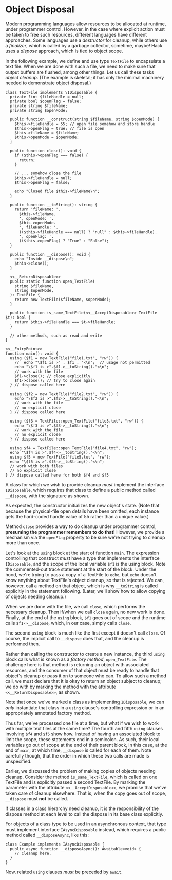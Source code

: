 # Object Disposal

Modern programming languages allow resources to be allocated at runtime, under programmer control. However, in the case where
explicit action must be taken to free such resources, different languages have different approaches. Some languages use a
*destructor* for cleanup, while others use a *finalizer*, which is called by a garbage collector, sometime, maybe! Hack uses
a *dispose* approach, which is tied to object scope.

In the following example, we define and use type `TextFile` to encapsulate a text file. When we are done with such a file,
we need to make sure that output buffers are flushed, among other things. Let us call these tasks *object cleanup*.  (The
example is skeletal; it has only the minimal machinery needed to demonstrate object disposal.)

```hack
class TextFile implements \IDisposable {
  private ?int $fileHandle = null;
  private bool $openFlag = false;
  private string $fileName;
  private string $openMode;

  public function __construct(string $fileName, string $openMode) {
    $this->fileHandle = 55; // open file somehow and store handle
    $this->openFlag = true; // file is open
    $this->fileName = $fileName;
    $this->openMode = $openMode;
  }

  public function close(): void {
    if ($this->openFlag === false) {
      return;
    }

    // ... somehow close the file
    $this->fileHandle = null;
    $this->openFlag = false;

    echo "Closed file $this->fileName\n";
  }

  public function __toString(): string {
    return 'fileName: '.
      $this->fileName.
      ', openMode: '.
      $this->openMode.
      ', fileHandle: '.
      (($this->fileHandle === null) ? "null" : $this->fileHandle).
      ', openFlag: '.
      (($this->openFlag) ? "True" : "False");
  }

  public function __dispose(): void {
    echo "Inside __dispose\n";
    $this->close();
  }

  <<__ReturnDisposable>>
  public static function open_TextFile(
    string $fileName,
    string $openMode,
  ): TextFile {
    return new TextFile($fileName, $openMode);
  }

  public function is_same_TextFile(<<__AcceptDisposable>> TextFile $t): bool {
    return $this->fileHandle === $t->fileHandle;
  }

  // other methods, such as read and write
}

<<__EntryPoint>>
function main(): void {
  using ($f1 = new TextFile("file1.txt", "rw")) {
    //  echo "\$f1 is >" . $f1 . "<\n";  // usage not permitted
    echo "\$f1 is >".$f1->__toString()."<\n";
    // work with the file
    $f1->close(); // close explicitly
    $f1->close(); // try to close again
  } // dispose called here

  using ($f2 = new TextFile("file2.txt", "rw")) {
    echo "\$f2 is >".$f2->__toString()."<\n";
    // work with the file
    // no explicit close
  } // dispose called here

  using ($f3 = TextFile::open_TextFile("file3.txt", "rw")) {
    echo "\$f3 is >".$f3->__toString()."<\n";
    // work with the file
    // no explicit close
  } // dispose called here

  using $f4 = TextFile::open_TextFile("file4.txt", "rw");
  echo "\$f4 is >".$f4->__toString()."<\n";
  using $f5 = new TextFile("file5.txt", "rw");
  echo "\$f5 is >".$f5->__toString()."<\n";
  // work with both files
  // no explicit close
} // dispose called here for both $f4 and $f5
```

A class for which we wish to provide cleanup *must* implement the interface `IDisposable`, which requires that class to
define a public method called `__dispose`, with the signature as shown.

As expected, the constructor initializes the new object's state. (Note that because the physical-file open details have been
omitted, each instance gets the hard-coded handle value of 55 rather than a unique value.)

Method `close` provides a way to do cleanup under programmer control, **presuming the programmer remembers to do that!** However,
we provide a mechanism via the `openFlag` property to be sure we're not trying to cleanup more than once.

Let's look at the `using` block at the start of function `main`. The expression controlling that construct *must* have a type
that implements the interface `IDisposable`, and the scope of the local variable `$f1` is the using block.  Note the commented-out
trace statement at the start of the block. Under the hood, we're trying to pass a copy of a TextFile to `echo`, but `echo`
doesn't know anything about TextFile's object cleanup, so that is rejected. We can, however, call a method on that object,
which is why `__toString` is called explicitly in the statement following. (Later, we'll show how to allow copying of objects
needing cleanup.)

When we are done with the file, we call `close`, which performs the necessary cleanup. Then if/when we call `close` again, no
new work is done. Finally, at the end of the `using` block, `$f1` goes out of scope and the runtime calls `$f1->__dispose`,
which, in our case, simply calls `close`.

The second `using` block is much like the first except it doesn't call `close`. Of course, the implicit call to `__dispose`
does that, and the cleanup is performed then.

Rather than calling the constructor to create a new instance, the third `using` block calls what is known as a *factory method*,
`open_TextFile`. The challenge here is that method is returning an object with associated resources, and the consumer of that
object must be ready to handle that object's cleanup or pass it on to someone who can. To allow such a method call, we must
declare that it is okay to return an object subject to cleanup; we do with by marking the method with the attribute
`<<__ReturnDisposable>>`, as shown.

Note that once we've marked a class as implementing `IDisposable`, we can *only* instantiate that class in a `using`
clause's controlling expression or in an appropriately annotated factory method.

Thus far, we've processed one file at a time, but what if we wish to work with multiple text files at the same time? The
fourth and fifth `using` clauses involving `$f4` and `$f5` show how. Instead of having an associated block to limit the scope,
these statements end in a semicolon. As such, their local variables go out of scope at the end of their parent block, in this
case, at the end of `main`, at which time, `__dispose` is called for each of them. Note carefully though, that the order in which
these two calls are made is unspecified.

Earlier, we discussed the problem of making copies of objects needing cleanup. Consider the method `is_same_TextFile`, which is
called on one TextFile and is explicitly passed a second TextFile.  By marking the parameter with the attribute `<<__AcceptDisposable>>`,
we promise that we've taken care of cleanup elsewhere. That is, when the copy goes out of scope, `__dispose` must **not** be called.

If classes in a class hierarchy need cleanup, it is the responsibility of the dispose method at each level to call the dispose
in its base class explicitly.

For objects of a class type to be used in an asynchronous context, that type must implement interface `IAsyncDisposable` instead,
which requires a public method called `__disposeAsync`, like this:

```hack
class Example implements IAsyncDisposable {
  public async function __disposeAsync(): Awaitable<void> {
    // Cleanup here.
  }
}
```

Now, related `using` clauses *must* be preceded by `await`.
